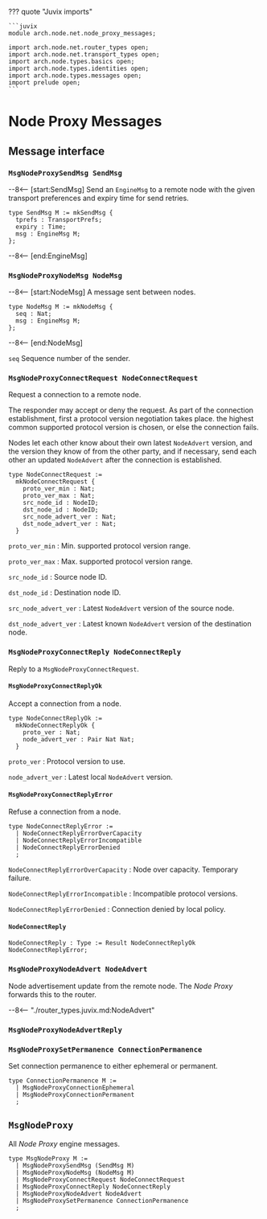 ??? quote "Juvix imports"

    ```juvix
    module arch.node.net.node_proxy_messages;

    import arch.node.net.router_types open;
    import arch.node.net.transport_types open;
    import arch.node.types.basics open;
    import arch.node.types.identities open;
    import arch.node.types.messages open;
    import prelude open;
    ```

# Node Proxy Messages

## Message interface

### `MsgNodeProxySendMsg SendMsg`

--8<-- [start:SendMsg]
Send an `EngineMsg` to a remote node
with the given transport preferences
and expiry time for send retries.

```juvix
type SendMsg M := mkSendMsg {
  tprefs : TransportPrefs;
  expiry : Time;
  msg : EngineMsg M;
};
```
--8<-- [end:EngineMsg]

### `MsgNodeProxyNodeMsg NodeMsg`

--8<-- [start:NodeMsg]
A message sent between nodes.

```juvix
type NodeMsg M := mkNodeMsg {
  seq : Nat;
  msg : EngineMsg M;
};
```
--8<-- [end:NodeMsg]

`seq`
Sequence number of the sender.

### `MsgNodeProxyConnectRequest NodeConnectRequest`

Request a connection to a remote node.

The responder may accept or deny the request.
As part of the connection establishment,
first a protocol version negotiation takes place.
the highest common supported protocol version is chosen,
or else the connection fails.

Nodes let each other know about their own latest `NodeAdvert` version,
and the version they know of from the other party,
and if necessary, send each other an updated `NodeAdvert`
after the connection is established.

```juvix
type NodeConnectRequest :=
  mkNodeConnectRequest {
    proto_ver_min : Nat;
    proto_ver_max : Nat;
    src_node_id : NodeID;
    dst_node_id : NodeID;
    src_node_advert_ver : Nat;
    dst_node_advert_ver : Nat;
  }
```

`proto_ver_min`
: Min. supported protocol version range.

`proto_ver_max`
: Max. supported protocol version range.

`src_node_id`
: Source node ID.

`dst_node_id`
: Destination node ID.

`src_node_advert_ver`
: Latest `NodeAdvert` version of the source node.

`dst_node_advert_ver`
: Latest known `NodeAdvert` version of the destination node.

### `MsgNodeProxyConnectReply NodeConnectReply`

Reply to a `MsgNodeProxyConnectRequest`.

#### `MsgNodeProxyConnectReplyOk`

Accept a connection from a node.

```juvix
type NodeConnectReplyOk :=
  mkNodeConnectReplyOk {
    proto_ver : Nat;
    node_advert_ver : Pair Nat Nat;
  }
```

`proto_ver`
: Protocol version to use.

`node_advert_ver`
: Latest local `NodeAdvert` version.

#### `MsgNodeProxyConnectReplyError`

Refuse a connection from a node.

```juvix
type NodeConnectReplyError :=
  | NodeConnectReplyErrorOverCapacity
  | NodeConnectReplyErrorIncompatible
  | NodeConnectReplyErrorDenied
  ;
```

`NodeConnectReplyErrorOverCapacity`
: Node over capacity. Temporary failure.

`NodeConnectReplyErrorIncompatible`
: Incompatible protocol versions.

`NodeConnectReplyErrorDenied`
: Connection denied by local policy.

#### `NodeConnectReply`

```juvix
NodeConnectReply : Type := Result NodeConnectReplyOk NodeConnectReplyError;
```

### `MsgNodeProxyNodeAdvert NodeAdvert`

Node advertisement update from the remote node.
The *Node Proxy* forwards this to the router.

--8<-- "./router_types.juvix.md:NodeAdvert"

### `MsgNodeProxyNodeAdvertReply`

### `MsgNodeProxySetPermanence ConnectionPermanence`

Set connection permanence to either ephemeral or permanent.

```juvix
type ConnectionPermanence M :=
  | MsgNodeProxyConnectionEphemeral
  | MsgNodeProxyConnectionPermanent
  ;
```

## `MsgNodeProxy`

All *Node Proxy* engine messages.

```juvix
type MsgNodeProxy M :=
  | MsgNodeProxySendMsg (SendMsg M)
  | MsgNodeProxyNodeMsg (NodeMsg M)
  | MsgNodeProxyConnectRequest NodeConnectRequest
  | MsgNodeProxyConnectReply NodeConnectReply
  | MsgNodeProxyNodeAdvert NodeAdvert
  | MsgNodeProxySetPermanence ConnectionPermanence
  ;
```
